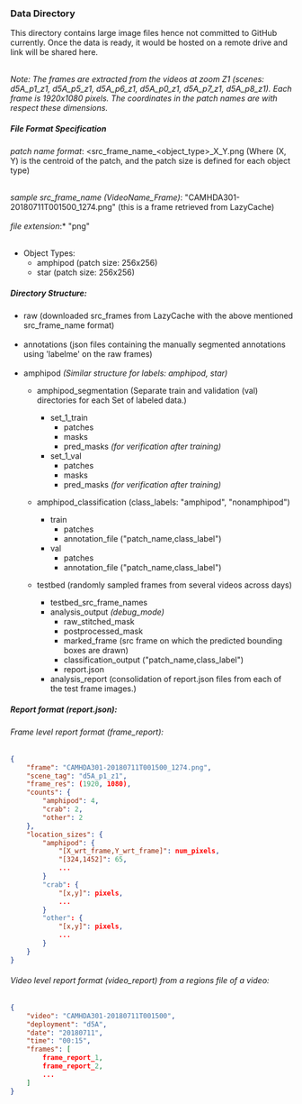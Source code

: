 ### Data Directory
This directory contains large image files hence not committed to GitHub currently.
Once the data is ready, it would be hosted on a remote drive and link will be shared here. <br/><br/>

_Note: The frames are extracted from the videos at zoom Z1 (scenes: d5A_p1_z1, d5A_p5_z1, d5A_p6_z1, d5A_p0_z1, d5A_p7_z1, d5A_p8_z1).
Each frame is 1920x1080 pixels. The coordinates in the patch names are with respect these dimensions._

##### File Format Specification
_patch name format_: <src_frame_name_<object_type>_X_Y.png
(Where (X, Y) is the centroid of the patch, and the patch size is defined for each object type) <br/><br/>

_sample src_frame_name (VideoName_Frame)_: "CAMHDA301-20180711T001500_1274.png" (this is a frame retrieved from LazyCache) <br/><br/>
_file extension_:* "png" <br/><br/>

- Object Types:
    - amphipod (patch size: 256x256)
    - star (patch size: 256x256)

##### Directory Structure:
- raw (downloaded src_frames from LazyCache with the above mentioned src_frame_name format) <br/><br/>
- annotations (json files containing the manually segmented annotations using 'labelme' on the raw frames) <br/><br/>
- amphipod _(Similar structure for labels: amphipod, star)_
    - amphipod_segmentation (Separate train and validation (val) directories for each Set of labeled data.)
        - set_1_train
            - patches
            - masks
            - pred_masks _(for verification after training)_
        - set_1_val
            - patches
            - masks
            - pred_masks _(for verification after training)_

    - amphipod_classification (class_labels: "amphipod", "nonamphipod")
        - train
            - patches
            - annotation_file ("patch_name,class_label")
        - val
            - patches
            - annotation_file ("patch_name,class_label")

    - testbed (randomly sampled frames from several videos across days)
        - testbed_src_frame_names
        - analysis_output _(debug_mode)_
            - raw_stitched_mask
            - postprocessed_mask
            - marked_frame (src frame on which the predicted bounding boxes are drawn)
            - classification_output ("patch_name,class_label")
            - report.json
        - analysis_report (consolidation of report.json files from each of the test frame images.)

##### Report format (report.json):
###### Frame level report format (frame_report):
```json
{
    "frame": "CAMHDA301-20180711T001500_1274.png",
    "scene_tag": "d5A_p1_z1",
    "frame_res": (1920, 1080),
    "counts": {
        "amphipod": 4,
        "crab": 2,
        "other": 2
    },
    "location_sizes": {
        "amphipod": {
            "[X_wrt_frame,Y_wrt_frame]": num_pixels,
            "[324,1452]": 65,
            ...
        }
        "crab": {
            "[x,y]": pixels,
            ...
        }
        "other": {
            "[x,y]": pixels,
            ...
        }
    }
}
```
###### Video level report format (video_report) from a regions file of a video:
```json
{
    "video": "CAMHDA301-20180711T001500",
    "deployment": "d5A",
    "date": "20180711",
    "time": "00:15",
    "frames": [
        frame_report_1,
        frame_report_2,
        ...
    ]
}
```

